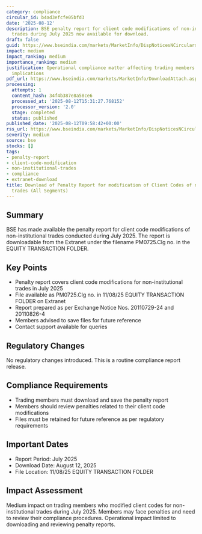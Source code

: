 ```yaml
---
category: compliance
circular_id: b4ad3efcfe05bfd3
date: '2025-08-12'
description: BSE penalty report for client code modifications of non-institutional
  trades during July 2025 now available for download.
draft: false
guid: https://www.bseindia.com/markets/MarketInfo/DispNoticesNCirculars.aspx?Noticeid={3779D3F1-2E0B-479F-B71C-C83EF87C2D25}&noticeno=20250812-5&dt=08/12/2025&icount=5&totcount=39&flag=0
impact: medium
impact_ranking: medium
importance_ranking: medium
justification: Operational compliance matter affecting trading members with penalty
  implications
pdf_url: https://www.bseindia.com/markets/MarketInfo/DownloadAttach.aspx?id=20250812-5&attachedId=
processing:
  attempts: 1
  content_hash: 34f4b387e8a58ce6
  processed_at: '2025-08-12T15:31:27.768152'
  processor_version: '2.0'
  stage: completed
  status: published
published_date: '2025-08-12T09:58:42+00:00'
rss_url: https://www.bseindia.com/markets/MarketInfo/DispNoticesNCirculars.aspx?Noticeid={3779D3F1-2E0B-479F-B71C-C83EF87C2D25}&noticeno=20250812-5&dt=08/12/2025&icount=5&totcount=39&flag=0
severity: medium
source: bse
stocks: []
tags:
- penalty-report
- client-code-modification
- non-institutional-trades
- compliance
- extranet-download
title: Download of Penalty Report for modification of Client Codes of non-institutional
  trades (All Segments)
---
```


## Summary

BSE has made available the penalty report for client code modifications of non-institutional trades conducted during July 2025. The report is downloadable from the Extranet under the filename PM0725.Clg no. in the EQUITY TRANSACTION FOLDER.

## Key Points

- Penalty report covers client code modifications for non-institutional trades in July 2025
- File available as PM0725.Clg no. in 11/08/25 EQUITY TRANSACTION FOLDER on Extranet
- Report prepared as per Exchange Notice Nos. 20110729-24 and 20110826-4
- Members advised to save files for future reference
- Contact support available for queries

## Regulatory Changes

No regulatory changes introduced. This is a routine compliance report release.

## Compliance Requirements

- Trading members must download and save the penalty report
- Members should review penalties related to their client code modifications
- Files must be retained for future reference as per regulatory requirements

## Important Dates

- Report Period: July 2025
- Download Date: August 12, 2025
- File Location: 11/08/25 EQUITY TRANSACTION FOLDER

## Impact Assessment

Medium impact on trading members who modified client codes for non-institutional trades during July 2025. Members may face penalties and need to review their compliance procedures. Operational impact limited to downloading and reviewing penalty reports.